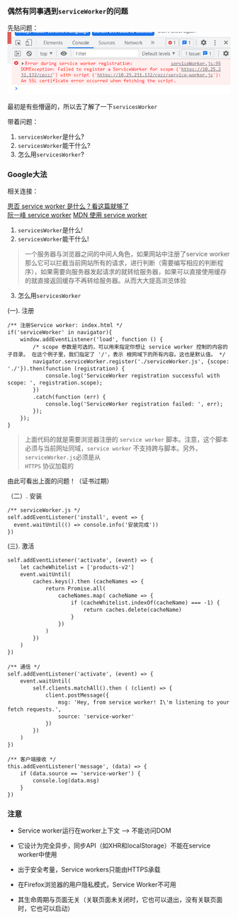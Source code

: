 ### 偶然有同事遇到<code>serviceWorker</code>的问题

先贴问题：
 ![这是图片](./assets/servicesWorker.png "Magic Gardens")

最初是有些懵逼的，所以去了解了一下<code>servicesWorker</code>

带着问题：  
1. <code>servicesWorker</code>是什么?
2. <code>servicesWorker</code>能干什么?
3. 怎么用<code>servicesWorker</code>?

### Google大法

相关连接：

[思否 service worker 是什么？看这篇就够了](https://segmentfault.com/a/1190000022103402)  
[阮一峰 service worker](https://www.bookstack.cn/read/webapi-tutorial/docs-service-worker.md)
[MDN 使用 service worker](https://developer.mozilla.org/zh-CN/docs/Web/API/Service_Worker_API/Using_Service_Workers)

1. <code>servicesWorker</code>是什么!
2. <code>servicesWorker</code>能干什么!

> 一个服务器与浏览器之间的中间人角色，如果网站中注册了service worker那么它可以拦截当前网站所有的请求，进行判断（需要编写相应的判断程序），如果需要向服务器发起请求的就转给服务器，如果可以直接使用缓存的就直接返回缓存不再转给服务器。从而大大提高浏览体验

3. 怎么用<code>servicesWorker</code>

(一). 注册
```
/** 注册Service worker: index.html */
if('serviceWorker' in navigator){
    window.addEventListener('load', function () {
        /* scope 参数是可选的，可以用来指定你想让 service worker 控制的内容的子目录。 在这个例子里，我们指定了 '/'，表示 根网域下的所有内容。这也是默认值。 */
        navigator.serviceWorker.register('./serviceWorker.js', {scope: './'}).then(function (registration) {
            console.log('ServiceWorker registration successful with scope: ', registration.scope);
        })
        .catch(function (err) {
            console.log('ServiceWorker registration failed: ', err);
        });
    });
}
```
> 上面代码的就是需要浏览器注册的 <code>service worker</code> 脚本。注意，这个脚本必须与当前网址同域，<code>service worker</code> 不支持跨与脚本。另外，<code>serviceWorker.js</code>必须是从<code> HTTPS</code> 协议加载的

由此可看出上面的问题！（证书过期）

（二）. 安装
```
/** serviceWorker.js */
self.addEventListener('install', event => {
  event.waitUntil(() => console.info('安装完成'))
})

```
(三). 激活
```
self.addEventListener('activate', (event) => {
    let cacheWhitelist = ['products-v2']
    event.waitUntil(
        caches.keys().then (cacheNames => {
            return Promise.all(
                cacheNames.map( cacheName => {
                    if (cacheWhitelist.indexOf(cacheName) === -1) {
                        return caches.delete(cacheName)
                    }
                })
            )
        })
    )
})

/** 通信 */
self.addEventListener('activate', (event) => {
    event.waitUntil(
        self.clients.matchAll().then ( (client) => {
            client.postMessage({
                msg: 'Hey, from service worker! I\'m listening to your fetch requests.',
                source: 'service-worker'
            })
        })
    )
})

/** 客户端接收 */
this.addEventListener('message', (data) => {
    if (data.source == 'service-worker') {
        console.log(data.msg)
    }
})
```

### 注意
- Service worker运行在worker上下文 --> 不能访问DOM

- 它设计为完全异步，同步API（如XHR和localStorage）不能在service worker中使用

- 出于安全考量，Service workers只能由HTTPS承载

- 在Firefox浏览器的用户隐私模式，Service Worker不可用

- 其生命周期与页面无关（关联页面未关闭时，它也可以退出，没有关联页面时，它也可以启动）